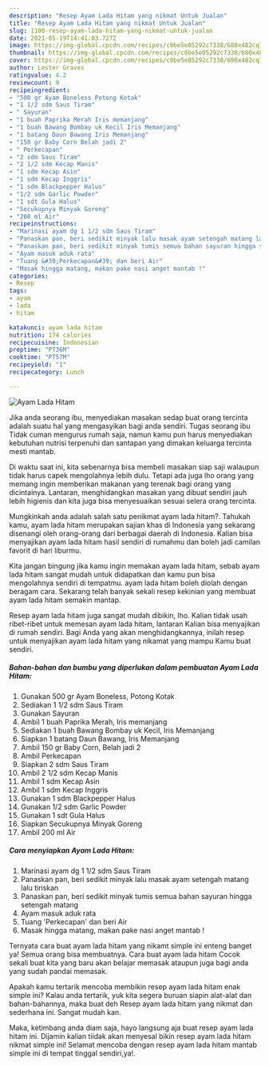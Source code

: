 ```yaml
---
description: "Resep Ayam Lada Hitam yang nikmat Untuk Jualan"
title: "Resep Ayam Lada Hitam yang nikmat Untuk Jualan"
slug: 1100-resep-ayam-lada-hitam-yang-nikmat-untuk-jualan
date: 2021-05-19T14:41:03.727Z
image: https://img-global.cpcdn.com/recipes/c0be5e05292c7338/680x482cq70/ayam-lada-hitam-foto-resep-utama.jpg
thumbnail: https://img-global.cpcdn.com/recipes/c0be5e05292c7338/680x482cq70/ayam-lada-hitam-foto-resep-utama.jpg
cover: https://img-global.cpcdn.com/recipes/c0be5e05292c7338/680x482cq70/ayam-lada-hitam-foto-resep-utama.jpg
author: Lester Graves
ratingvalue: 4.2
reviewcount: 9
recipeingredient:
- "500 gr Ayam Boneless Potong Kotak"
- "1 1/2 sdm Saus Tiram"
- " Sayuran"
- "1 buah Paprika Merah Iris memanjang"
- "1 buah Bawang Bombay uk Kecil Iris Memanjang"
- "1 batang Daun Bawang Iris Memanjang"
- "150 gr Baby Corn Belah jadi 2"
- " Perkecapan"
- "2 sdm Saus Tiram"
- "2 1/2 sdm Kecap Manis"
- "1 sdm Kecap Asin"
- "1 sdm Kecap Inggris"
- "1 sdm Blackpepper Halus"
- "1/2 sdm Garlic Powder"
- "1 sdt Gula Halus"
- "Secukupnya Minyak Goreng"
- "200 ml Air"
recipeinstructions:
- "Marinasi ayam dg 1 1/2 sdm Saus Tiram"
- "Panaskan pan, beri sedikit minyak lalu masak ayam setengah matang lalu tiriskan"
- "Panaskan pan, beri sedikit minyak tumis semua bahan sayuran hingga setengah matang"
- "Ayam masuk aduk rata"
- "Tuang &#39;Perkecapan&#39; dan beri Air"
- "Masak hingga matang, makan pake nasi anget mantab !"
categories:
- Resep
tags:
- ayam
- lada
- hitam

katakunci: ayam lada hitam 
nutrition: 174 calories
recipecuisine: Indonesian
preptime: "PT36M"
cooktime: "PT57M"
recipeyield: "1"
recipecategory: Lunch

---
```



![Ayam Lada Hitam](https://img-global.cpcdn.com/recipes/c0be5e05292c7338/680x482cq70/ayam-lada-hitam-foto-resep-utama.jpg)

Jika anda seorang ibu, menyediakan masakan sedap buat orang tercinta adalah suatu hal yang mengasyikan bagi anda sendiri. Tugas seorang ibu Tidak cuman mengurus rumah saja, namun kamu pun harus menyediakan kebutuhan nutrisi terpenuhi dan santapan yang dimakan keluarga tercinta mesti mantab.

Di waktu  saat ini, kita sebenarnya bisa membeli masakan siap saji walaupun tidak harus capek mengolahnya lebih dulu. Tetapi ada juga lho orang yang memang ingin memberikan makanan yang terenak bagi orang yang dicintainya. Lantaran, menghidangkan masakan yang dibuat sendiri jauh lebih higienis dan kita juga bisa menyesuaikan sesuai selera orang tercinta. 



Mungkinkah anda adalah salah satu penikmat ayam lada hitam?. Tahukah kamu, ayam lada hitam merupakan sajian khas di Indonesia yang sekarang disenangi oleh orang-orang dari berbagai daerah di Indonesia. Kalian bisa menyajikan ayam lada hitam hasil sendiri di rumahmu dan boleh jadi camilan favorit di hari liburmu.

Kita jangan bingung jika kamu ingin memakan ayam lada hitam, sebab ayam lada hitam sangat mudah untuk didapatkan dan kamu pun bisa mengolahnya sendiri di tempatmu. ayam lada hitam boleh diolah dengan beragam cara. Sekarang telah banyak sekali resep kekinian yang membuat ayam lada hitam semakin mantap.

Resep ayam lada hitam juga sangat mudah dibikin, lho. Kalian tidak usah ribet-ribet untuk memesan ayam lada hitam, lantaran Kalian bisa menyajikan di rumah sendiri. Bagi Anda yang akan menghidangkannya, inilah resep untuk menyajikan ayam lada hitam yang nikamat yang mampu Kamu buat sendiri.

<!--inarticleads1-->

##### Bahan-bahan dan bumbu yang diperlukan dalam pembuatan Ayam Lada Hitam:

1. Gunakan 500 gr Ayam Boneless, Potong Kotak
1. Sediakan 1 1/2 sdm Saus Tiram
1. Gunakan  Sayuran
1. Ambil 1 buah Paprika Merah, Iris memanjang
1. Sediakan 1 buah Bawang Bombay uk Kecil, Iris Memanjang
1. Siapkan 1 batang Daun Bawang, Iris Memanjang
1. Ambil 150 gr Baby Corn, Belah jadi 2
1. Ambil  Perkecapan
1. Siapkan 2 sdm Saus Tiram
1. Ambil 2 1/2 sdm Kecap Manis
1. Ambil 1 sdm Kecap Asin
1. Ambil 1 sdm Kecap Inggris
1. Gunakan 1 sdm Blackpepper Halus
1. Gunakan 1/2 sdm Garlic Powder
1. Gunakan 1 sdt Gula Halus
1. Siapkan Secukupnya Minyak Goreng
1. Ambil 200 ml Air




<!--inarticleads2-->

##### Cara menyiapkan Ayam Lada Hitam:

1. Marinasi ayam dg 1 1/2 sdm Saus Tiram
1. Panaskan pan, beri sedikit minyak lalu masak ayam setengah matang lalu tiriskan
1. Panaskan pan, beri sedikit minyak tumis semua bahan sayuran hingga setengah matang
1. Ayam masuk aduk rata
1. Tuang &#39;Perkecapan&#39; dan beri Air
1. Masak hingga matang, makan pake nasi anget mantab !




Ternyata cara buat ayam lada hitam yang nikamt simple ini enteng banget ya! Semua orang bisa membuatnya. Cara buat ayam lada hitam Cocok sekali buat kita yang baru akan belajar memasak ataupun juga bagi anda yang sudah pandai memasak.

Apakah kamu tertarik mencoba membikin resep ayam lada hitam enak simple ini? Kalau anda tertarik, yuk kita segera buruan siapin alat-alat dan bahan-bahannya, maka buat deh Resep ayam lada hitam yang nikmat dan sederhana ini. Sangat mudah kan. 

Maka, ketimbang anda diam saja, hayo langsung aja buat resep ayam lada hitam ini. Dijamin kalian tiidak akan menyesal bikin resep ayam lada hitam nikmat simple ini! Selamat mencoba dengan resep ayam lada hitam mantab simple ini di tempat tinggal sendiri,ya!.

